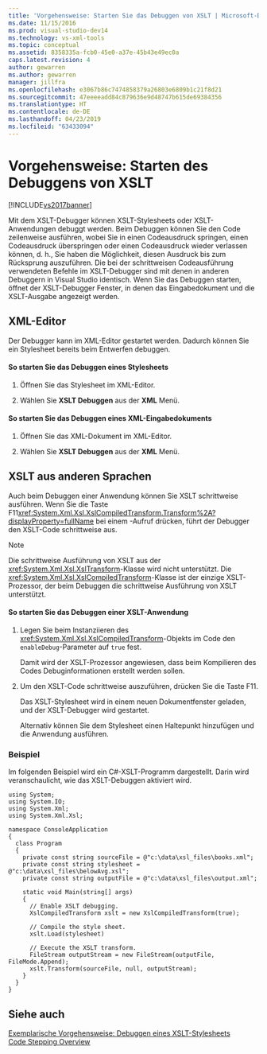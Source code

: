 ```yaml
---
title: 'Vorgehensweise: Starten Sie das Debuggen von XSLT | Microsoft-Dokumentation'
ms.date: 11/15/2016
ms.prod: visual-studio-dev14
ms.technology: vs-xml-tools
ms.topic: conceptual
ms.assetid: 8358335a-fcb0-45e0-a37e-45b43e49ec0a
caps.latest.revision: 4
author: gewarren
ms.author: gewarren
manager: jillfra
ms.openlocfilehash: e3067b86c7474858379a26803e6809b1c21f8d21
ms.sourcegitcommit: 47eeeeadd84c879636e9d48747b615de69384356
ms.translationtype: HT
ms.contentlocale: de-DE
ms.lasthandoff: 04/23/2019
ms.locfileid: "63433094"
---
```

# <a name="how-to-start-debugging-xslt"></a>Vorgehensweise: Starten des Debuggens von XSLT
[!INCLUDE[vs2017banner](../includes/vs2017banner.md)]

Mit dem XSLT-Debugger können XSLT-Stylesheets oder XSLT-Anwendungen debuggt werden. Beim Debuggen können Sie den Code zeilenweise ausführen, wobei Sie in einen Codeausdruck springen, einen Codeausdruck überspringen oder einen Codeausdruck wieder verlassen können, d. h., Sie haben die Möglichkeit, diesen Ausdruck bis zum Rücksprung auszuführen. Die bei der schrittweisen Codeausführung verwendeten Befehle im XSLT-Debugger sind mit denen in anderen Debuggern in Visual Studio identisch. Wenn Sie das Debuggen starten, öffnet der XSLT-Debugger Fenster, in denen das Eingabedokument und die XSLT-Ausgabe angezeigt werden.  
  
## <a name="xml-editor"></a>XML-Editor  
 Der Debugger kann im XML-Editor gestartet werden. Dadurch können Sie ein Stylesheet bereits beim Entwerfen debuggen.  
  
#### <a name="to-start-debugging-from-a-style-sheet"></a>So starten Sie das Debuggen eines Stylesheets  
  
1. Öffnen Sie das Stylesheet im XML-Editor.  
  
2. Wählen Sie **XSLT Debuggen** aus der **XML** Menü.  
  
#### <a name="to-start-debugging-from-an-xml-input-document"></a>So starten Sie das Debuggen eines XML-Eingabedokuments  
  
1. Öffnen Sie das XML-Dokument im XML-Editor.  
  
2. Wählen Sie **XSLT Debuggen** aus der **XML** Menü.  
  
## <a name="xslt-from-other-languages"></a>XSLT aus anderen Sprachen  
 Auch beim Debuggen einer Anwendung können Sie XSLT schrittweise ausführen. Wenn Sie die Taste F11<xref:System.Xml.Xsl.XslCompiledTransform.Transform%2A?displayProperty=fullName> bei einem -Aufruf drücken, führt der Debugger den XSLT-Code schrittweise aus.  
  
> [!NOTE]
> Die schrittweise Ausführung von XSLT aus der <xref:System.Xml.Xsl.XslTransform>-Klasse wird nicht unterstützt. Die <xref:System.Xml.Xsl.XslCompiledTransform>-Klasse ist der einzige XSLT-Prozessor, der beim Debuggen die schrittweise Ausführung von XSLT unterstützt.  
  
#### <a name="to-start-debugging-an-xslt-application"></a>So starten Sie das Debuggen einer XSLT-Anwendung  
  
1. Legen Sie beim Instanziieren des <xref:System.Xml.Xsl.XslCompiledTransform>-Objekts im Code den `enableDebug`-Parameter auf `true` fest.  
  
     Damit wird der XSLT-Prozessor angewiesen, dass beim Kompilieren des Codes Debuginformationen erstellt werden sollen.  
  
2. Um den XSLT-Code schrittweise auszuführen, drücken Sie die Taste F11.  
  
     Das XSLT-Stylesheet wird in einem neuen Dokumentfenster geladen, und der XSLT-Debugger wird gestartet.  
  
     Alternativ können Sie dem Stylesheet einen Haltepunkt hinzufügen und die Anwendung ausführen.  
  
### <a name="example"></a>Beispiel  
 Im folgenden Beispiel wird ein C#-XSLT-Programm dargestellt. Darin wird veranschaulicht, wie das XSLT-Debuggen aktiviert wird.  
  
```  
using System;  
using System.IO;  
using System.Xml;  
using System.Xml.Xsl;  
  
namespace ConsoleApplication   
{  
  class Program   
  {  
    private const string sourceFile = @"c:\data\xsl_files\books.xml";  
    private const string stylesheet = @"c:\data\xsl_files\belowAvg.xsl";  
    private const string outputFile = @"c:\data\xsl_files\output.xml";  
  
    static void Main(string[] args)  
    {  
      // Enable XSLT debugging.  
      XslCompiledTransform xslt = new XslCompiledTransform(true);  
  
      // Compile the style sheet.  
      xslt.Load(stylesheet)  
  
      // Execute the XSLT transform.  
      FileStream outputStream = new FileStream(outputFile, FileMode.Append);  
      xslt.Transform(sourceFile, null, outputStream);  
    }  
  }  
}  
```  
  
## <a name="see-also"></a>Siehe auch  
 [Exemplarische Vorgehensweise: Debuggen eines XSLT-Stylesheets](../xml-tools/walkthrough-debug-an-xslt-style-sheet.md)   
 [Code Stepping Overview](http://msdn.microsoft.com/8791dac9-64d1-4bb9-b59e-8d59af1833f9)
